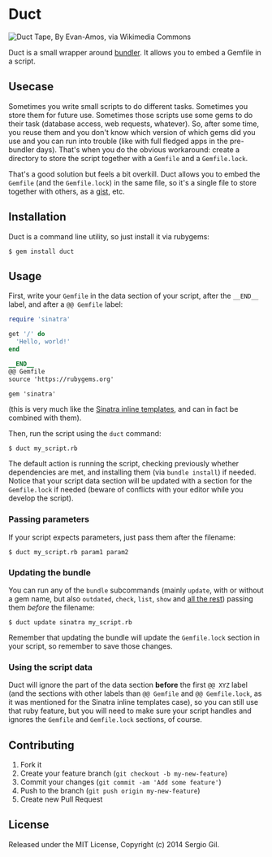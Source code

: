# Duct

![Duct Tape, By Evan-Amos, via Wikimedia Commons](http://upload.wikimedia.org/wikipedia/commons/thumb/8/89/Duct-tape.jpg/256px-Duct-tape.jpg)

Duct is a small wrapper around [bundler](http://bundler.io/). It allows you to embed a Gemfile in a script.

## Usecase

Sometimes you write small scripts to do different tasks. Sometimes you store them for future use. Sometimes those
scripts use some gems to do their task (database access, web requests, whatever). So, after some time, you reuse them
and you don't know which version of which gems did you use and you can run into trouble (like with full fledged apps in
the pre-bundler days). That's when you do the obvious workaround: create a directory to store the script together with a
`Gemfile` and a `Gemfile.lock`.

That's a good solution but feels a bit overkill. Duct allows you to embed the `Gemfile` (and the `Gemfile.lock`) in the same file, so it's a single file to store together with others, as a [gist](https://gist.github.com/), etc.

## Installation

Duct is a command line utility, so just install it via rubygems:

    $ gem install duct

## Usage

First, write your `Gemfile` in the data section of your script, after the `__END__` label, and after a `@@ Gemfile`
label:

```ruby
require 'sinatra'

get '/' do
  'Hello, world!'
end

__END__
@@ Gemfile
source 'https://rubygems.org'

gem 'sinatra'
```

(this is very much like the [Sinatra inline templates](http://www.sinatrarb.com/intro.html#Inline%20Templates), and can
in fact be combined with them).

Then, run the script using the `duct` command:

```
$ duct my_script.rb
```

The default action is running the script, checking previously whether dependencies are met, and installing them (via
`bundle install`) if needed. Notice that your script data section will be updated with a section for the `Gemfile.lock`
if needed (beware of conflicts with your editor while you develop the script).

### Passing parameters

If your script expects parameters, just pass them after the filename:

```
$ duct my_script.rb param1 param2
```

### Updating the bundle

You can run any of the `bundle` subcommands (mainly `update`, with or without a gem name, but also `outdated`, `check`,
`list`, `show` and [all the rest](http://bundler.io/v1.5/man/bundle.1.html#PRIMARY-COMMANDS)) passing them *before* the
filename:

```
$ duct update sinatra my_script.rb
```

Remember that updating the bundle will update the `Gemfile.lock` section in your script, so remember to save those
changes.

### Using the script data

Duct will ignore the part of the data section **before** the first `@@ XYZ` label (and the sections with other labels
than `@@ Gemfile` and `@@ Gemfile.lock`, as it was mentioned for the Sinatra inline templates case), so you can still
use that ruby feature, but you will need to make sure your script handles and ignores the `Gemfile` and `Gemfile.lock`
sections, of course.

## Contributing

1. Fork it
2. Create your feature branch (`git checkout -b my-new-feature`)
3. Commit your changes (`git commit -am 'Add some feature'`)
4. Push to the branch (`git push origin my-new-feature`)
5. Create new Pull Request

## License

Released under the MIT License, Copyright (c) 2014 Sergio Gil.
